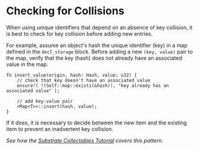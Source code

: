 # Checking for Collisions

When using unique identifiers that depend on an absence of key collision, it is best to check for key collision before adding new entries. 

For example, assume an object's hash the unique identifier (key) in a map defined in the `decl_storage` block. Before adding a new `(key, value)` pair to the map, verify that the key (hash) does not already have an associated value in the map.

```rust, ignore
fn insert_value(origin, hash: Hash, value: u32) {
    // check that key doesn't have an associated value
    ensure!( !(Self::map::exists(&hash)), "key already has an associated value" );

    // add key-value pair
    <Map<T>>::insert(hash, value);
}
```

 If it does, it is necessary to decide between the new item and the existing item to prevent an inadvertent key collision.

*See how the [Substrate Collectables Tutorial](https://shawntabrizi.com/substrate-collectables-workshop/#/2/generating-random-data?id=checking-for-collision) covers this pattern.*